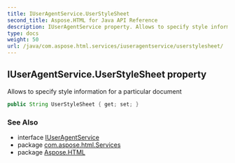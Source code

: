 ```yaml
---
title: IUserAgentService.UserStyleSheet
second_title: Aspose.HTML for Java API Reference
description: IUserAgentService property. Allows to specify style information for a particular document
type: docs
weight: 50
url: /java/com.aspose.html.services/iuseragentservice/userstylesheet/
---
```

## IUserAgentService.UserStyleSheet property

Allows to specify style information for a particular document

```java
public String UserStyleSheet { get; set; }
```

### See Also

* interface [IUserAgentService](../)
* package [com.aspose.html.Services](../../iuseragentservice/)
* package [Aspose.HTML](../../../)
